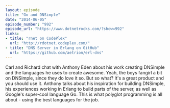 ```yaml
---
layout: episode
title: "Go and DNSimple"
date: "2014-06-05"
episode_number: "992"
episode_url: "https://www.dotnetrocks.com/?show=992"
links:
- title: "rnet on CodePlex"
  url: "http://rdotnet.codeplex.com/"
- title: "DNS Server in Erlang on GitHub"
  url: "https://github.com/aetrion/erl-dns"
---
```


Carl and Richard chat with Anthony Eden about his work creating DNSimple and the languages he uses to create awesome. Yeah, the boys fangirl a bit on DNSimple, since they do love it so. But so what? It's a great product and you should use it. Anthony talks about his inspiration for building DNSimple, his experiences working in Erlang to build parts of the server, as well as Google's super-cool language Go. This is what polyglot programming is all about - using the best languages for the job.
